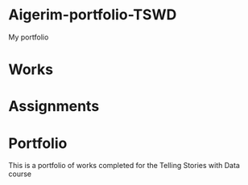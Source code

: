 # Aigerim-portfolio-TSWD
My portfolio


# Works 
# Assignments
# Portfolio
This is a portfolio of works completed for the Telling Stories with Data course
